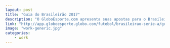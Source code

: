 ```yaml
---
layout: post
title: "Guia do Brasileirão 2017"
description: "O GloboEsporte.com apresenta suas apostas para o Brasileirão."
link: "http://app.globoesporte.globo.com/futebol/brasileirao-serie-a/guia-do-brasileirao-2017/"
image: "work-generic.jpg"
categories:
    - work
---
```

